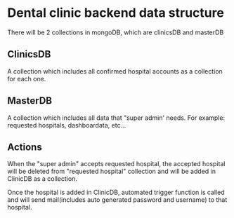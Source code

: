 # Dental clinic backend data structure

There will be 2 collections in mongoDB, which are clinicsDB and masterDB

## ClinicsDB

A collection which includes all confirmed hospital accounts as a collection for each one.

## MasterDB

A collection which includes all data that "super admin' needs. For example: requested hospitals, dashboardata, etc...

## Actions

When the "super admin" accepts requested hospital, the accepted hospital will be deleted from "requested hospital" collection and will be added in ClinicDB as a collection.

Once the hospital is added in ClinicDB, automated trigger function is called and will send mail(includes auto generated password and username) to that hospital.
